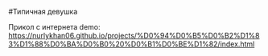 #Типичная девушка

Прикол с интернета
demo: https://nurlykhan06.github.io/projects/%D0%94%D0%B5%D0%B2%D1%83%D1%88%D0%BA%D0%B0%20%D0%B1%D0%BE%D1%82/index.html
